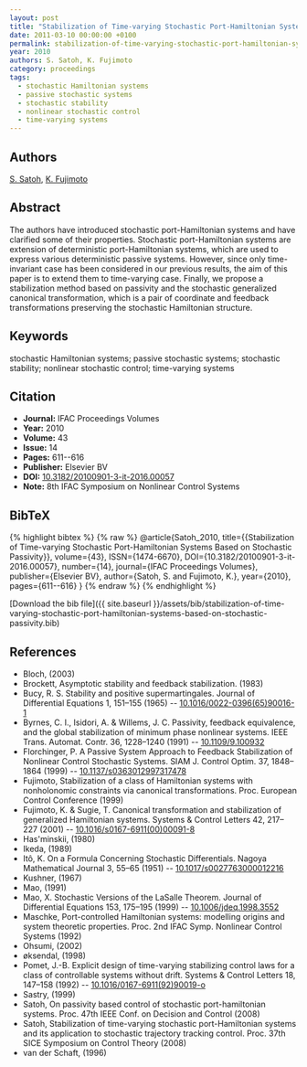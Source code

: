 ```yaml
---
layout: post
title: "Stabilization of Time-varying Stochastic Port-Hamiltonian Systems Based on Stochastic Passivity"
date: 2011-03-10 00:00:00 +0100
permalink: stabilization-of-time-varying-stochastic-port-hamiltonian-systems-based-on-stochastic-passivity
year: 2010
authors: S. Satoh, K. Fujimoto
category: proceedings
tags:
  - stochastic Hamiltonian systems
  - passive stochastic systems
  - stochastic stability
  - nonlinear stochastic control
  - time-varying systems
---
```

 
## Authors
[S. Satoh](authors/satoshi-satoh), [K. Fujimoto](authors/kenji-fujimoto)
 
## Abstract
The authors have introduced stochastic port-Hamiltonian systems and have clarified some of their properties. Stochastic port-Hamiltonian systems are extension of deterministic port-Hamiltonian systems, which are used to express various deterministic passive systems. However, since only time-invariant case has been considered in our previous results, the aim of this paper is to extend them to time-varying case. Finally, we propose a stabilization method based on passivity and the stochastic generalized canonical transformation, which is a pair of coordinate and feedback transformations preserving the stochastic Hamiltonian structure.
 
## Keywords
stochastic Hamiltonian systems; passive stochastic systems; stochastic stability; nonlinear stochastic control; time-varying systems
 
## Citation
- **Journal:** IFAC Proceedings Volumes
- **Year:** 2010
- **Volume:** 43
- **Issue:** 14
- **Pages:** 611--616
- **Publisher:** Elsevier BV
- **DOI:** [10.3182/20100901-3-it-2016.00057](https://doi.org/10.3182/20100901-3-it-2016.00057)
- **Note:** 8th IFAC Symposium on Nonlinear Control Systems
 
## BibTeX
{% highlight bibtex %}
{% raw %}
@article{Satoh_2010,
  title={{Stabilization of Time-varying Stochastic Port-Hamiltonian Systems Based on Stochastic Passivity}},
  volume={43},
  ISSN={1474-6670},
  DOI={10.3182/20100901-3-it-2016.00057},
  number={14},
  journal={IFAC Proceedings Volumes},
  publisher={Elsevier BV},
  author={Satoh, S. and Fujimoto, K.},
  year={2010},
  pages={611--616}
}
{% endraw %}
{% endhighlight %}
 
[Download the bib file]({{ site.baseurl }}/assets/bib/stabilization-of-time-varying-stochastic-port-hamiltonian-systems-based-on-stochastic-passivity.bib)
 
## References
- Bloch, (2003)
- Brockett, Asymptotic stability and feedback stabilization. (1983)
- Bucy, R. S. Stability and positive supermartingales. Journal of Differential Equations 1, 151–155 (1965) -- [10.1016/0022-0396(65)90016-1](https://doi.org/10.1016/0022-0396(65)90016-1)
- Byrnes, C. I., Isidori, A. & Willems, J. C. Passivity, feedback equivalence, and the global stabilization of minimum phase nonlinear systems. IEEE Trans. Automat. Contr. 36, 1228–1240 (1991) -- [10.1109/9.100932](https://doi.org/10.1109/9.100932)
- Florchinger, P. A Passive System Approach to Feedback Stabilization of Nonlinear Control Stochastic Systems. SIAM J. Control Optim. 37, 1848–1864 (1999) -- [10.1137/s0363012997317478](https://doi.org/10.1137/s0363012997317478)
- Fujimoto, Stabilization of a class of Hamiltonian systems with nonholonomic constraints via canonical transformations. Proc. European Control Conference (1999)
- Fujimoto, K. & Sugie, T. Canonical transformation and stabilization of generalized Hamiltonian systems. Systems &amp; Control Letters 42, 217–227 (2001) -- [10.1016/s0167-6911(00)00091-8](https://doi.org/10.1016/s0167-6911(00)00091-8)
- Has'minskii, (1980)
- Ikeda, (1989)
- Itô, K. On a Formula Concerning Stochastic Differentials. Nagoya Mathematical Journal 3, 55–65 (1951) -- [10.1017/s0027763000012216](https://doi.org/10.1017/s0027763000012216)
- Kushner, (1967)
- Mao, (1991)
- Mao, X. Stochastic Versions of the LaSalle Theorem. Journal of Differential Equations 153, 175–195 (1999) -- [10.1006/jdeq.1998.3552](https://doi.org/10.1006/jdeq.1998.3552)
- Maschke, Port-controlled Hamiltonian systems: modelling origins and system theoretic properties. Proc. 2nd IFAC Symp. Nonlinear Control Systems (1992)
- Ohsumi, (2002)
- øksendal, (1998)
- Pomet, J.-B. Explicit design of time-varying stabilizing control laws for a class of controllable systems without drift. Systems &amp; Control Letters 18, 147–158 (1992) -- [10.1016/0167-6911(92)90019-o](https://doi.org/10.1016/0167-6911(92)90019-o)
- Sastry, (1999)
- Satoh, On passivity based control of stochastic port-hamiltonian systems. Proc. 47th IEEE Conf. on Decision and Control (2008)
- Satoh, Stabilization of time-varying stochastic port-Hamiltonian systems and its application to stochastic trajectory tracking control. Proc. 37th SICE Symposium on Control Theory (2008)
- van der Schaft, (1996)

